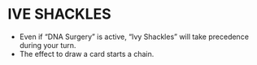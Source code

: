 
# IVE SHACKLES

*   Even if “DNA Surgery” is active, “Ivy Shackles” will take precedence during your turn.
*   The effect to draw a card starts a chain.

  